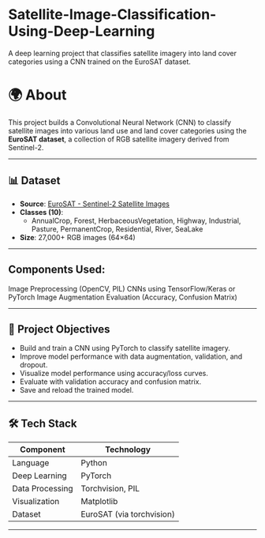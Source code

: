 # Satellite-Image-Classification-Using-Deep-Learning
A deep learning project that classifies satellite imagery into land cover categories using a CNN trained on the EuroSAT dataset.

# 🌍 About
This project builds a Convolutional Neural Network (CNN) to classify satellite images into various land use and land cover categories using the **EuroSAT dataset**, a collection of RGB satellite imagery derived from Sentinel-2.

---

## 📊 Dataset

- **Source**: [EuroSAT - Sentinel-2 Satellite Images](https://github.com/phelber/eurosat)
- **Classes (10)**: 
  - AnnualCrop, Forest, HerbaceousVegetation, Highway, Industrial, Pasture, PermanentCrop, Residential, River, SeaLake
- **Size**: 27,000+ RGB images (64×64)

---
## Components Used:
Image Preprocessing (OpenCV, PIL)
CNNs using TensorFlow/Keras or PyTorch
Image Augmentation
Evaluation (Accuracy, Confusion Matrix)

----
## 🧠 Project Objectives

- Build and train a CNN using PyTorch to classify satellite imagery.
- Improve model performance with data augmentation, validation, and dropout.
- Visualize model performance using accuracy/loss curves.
- Evaluate with validation accuracy and confusion matrix.
- Save and reload the trained model.

---

## 🛠️ Tech Stack

| Component        | Technology             |
|------------------|-------------------------|
| Language         | Python                  |
| Deep Learning    | PyTorch                 |
| Data Processing  | Torchvision, PIL        |
| Visualization    | Matplotlib              |
| Dataset          | EuroSAT (via torchvision) |

---




